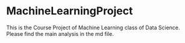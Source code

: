 # MachineLearningProject

This is the Course Project of Machine Learning class of Data Science. Please find the main analysis in the md file.
